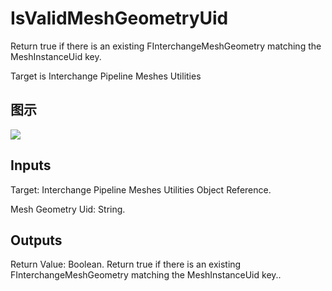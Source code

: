 # IsValidMeshGeometryUid

Return true if there is an existing FInterchangeMeshGeometry matching the MeshInstanceUid key.

Target is Interchange Pipeline Meshes Utilities

## 图示

![]($-20221218-19364780.png)

## Inputs

Target: Interchange Pipeline Meshes Utilities Object Reference.

Mesh Geometry Uid: String.  

## Outputs

Return Value: Boolean. Return true if there is an existing FInterchangeMeshGeometry matching the MeshInstanceUid key..

